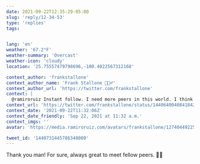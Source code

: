 ```yaml
---
date: 2021-09-22T12:35:29-05:00
slug: 'reply/12-34-53'
type: 'replies'
tags:


lang: 'en'
weather: '67.2°F'
weather-summary: 'Overcast'
weather-icon: 'cloudy'
location: '25.75557479798696,-100.4022567312168'

context_author: 'frankstallone'
context_author_name: 'Frank Stallone 🧘🏻‍♂️'
context_author_url: 'https://twitter.com/frankstallone'
context: |
  @ramiroruiz Instant follow. I need more peers in this world. I think I am the only, "UX Designer" at ADP who has design apps and Terminal open on a daily basis.
context_url: 'https://twitter.com/frankstallone/status/1440640040841842692?s=12'
context_date: '2021-09-22T11:32:06Z'
context_date_friendly: 'Sep 22, 2021 at 11:32 a.m.'
context_imgs: ''
avatar: 'https://media.ramiroruiz.com/avatars/frankstallone/1274044922564395010/RlkWqxPD_bigger.jpg'

tweet_id: '1440731445786340000'
---
```

Thank you man! For sure, always great to meet fellow peers. 🙌🏼